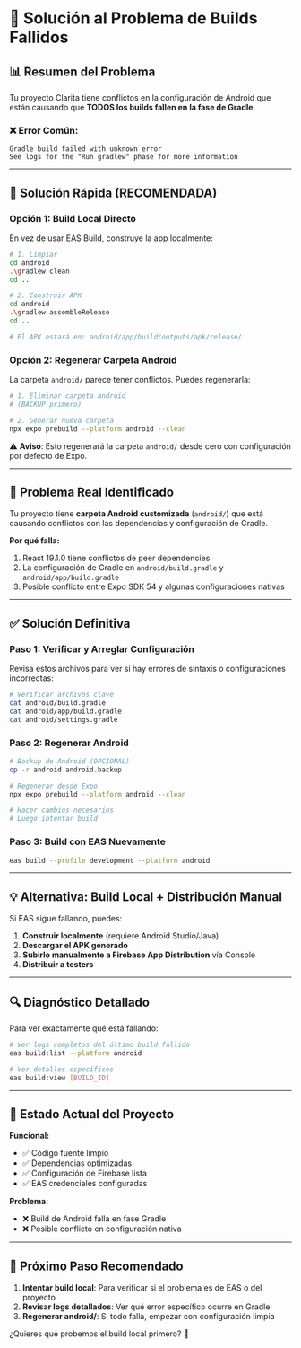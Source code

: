 # 🔧 Solución al Problema de Builds Fallidos

## 📊 Resumen del Problema

Tu proyecto Clarita tiene conflictos en la configuración de Android que están causando que **TODOS los builds fallen en la fase de Gradle**.

### ❌ Error Común:
```
Gradle build failed with unknown error
See logs for the "Run gradlew" phase for more information
```

---

## 🎯 Solución Rápida (RECOMENDADA)

### Opción 1: Build Local Directo

En vez de usar EAS Build, construye la app localmente:

```bash
# 1. Limpiar
cd android
.\gradlew clean
cd ..

# 2. Construir APK
cd android
.\gradlew assembleRelease
cd ..

# El APK estará en: android/app/build/outputs/apk/release/
```

### Opción 2: Regenerar Carpeta Android

La carpeta `android/` parece tener conflictos. Puedes regenerarla:

```bash
# 1. Eliminar carpeta android
# (BACKUP primero)

# 2. Generar nueva carpeta
npx expo prebuild --platform android --clean
```

⚠️ **Aviso**: Esto regenerará la carpeta `android/` desde cero con configuración por defecto de Expo.

---

## 🚨 Problema Real Identificado

Tu proyecto tiene **carpeta Android customizada** (`android/`) que está causando conflictos con las dependencias y configuración de Gradle.

**Por qué falla:**
1. React 19.1.0 tiene conflictos de peer dependencies
2. La configuración de Gradle en `android/build.gradle` y `android/app/build.gradle`
3. Posible conflicto entre Expo SDK 54 y algunas configuraciones nativas

---

## ✅ Solución Definitiva

### Paso 1: Verificar y Arreglar Configuración

Revisa estos archivos para ver si hay errores de sintaxis o configuraciones incorrectas:

```bash
# Verificar archivos clave
cat android/build.gradle
cat android/app/build.gradle
cat android/settings.gradle
```

### Paso 2: Regenerar Android

```bash
# Backup de Android (OPCIONAL)
cp -r android android.backup

# Regenerar desde Expo
npx expo prebuild --platform android --clean

# Hacer cambios necesarios
# Luego intentar build
```

### Paso 3: Build con EAS Nuevamente

```bash
eas build --profile development --platform android
```

---

## 💡 Alternativa: Build Local + Distribución Manual

Si EAS sigue fallando, puedes:

1. **Construir localmente** (requiere Android Studio/Java)
2. **Descargar el APK generado**
3. **Subirlo manualmente a Firebase App Distribution** vía Console
4. **Distribuir a testers**

---

## 🔍 Diagnóstico Detallado

Para ver exactamente qué está fallando:

```bash
# Ver logs completos del último build fallido
eas build:list --platform android

# Ver detalles específicos
eas build:view [BUILD_ID]
```

---

## 📝 Estado Actual del Proyecto

**Funcional:**
- ✅ Código fuente limpio
- ✅ Dependencias optimizadas
- ✅ Configuración de Firebase lista
- ✅ EAS credenciales configuradas

**Problema:**
- ❌ Build de Android falla en fase Gradle
- ❌ Posible conflicto en configuración nativa

---

## 🎯 Próximo Paso Recomendado

1. **Intentar build local**: Para verificar si el problema es de EAS o del proyecto
2. **Revisar logs detallados**: Ver qué error específico ocurre en Gradle
3. **Regenerar android/**: Si todo falla, empezar con configuración limpia

¿Quieres que probemos el build local primero? 🤔


